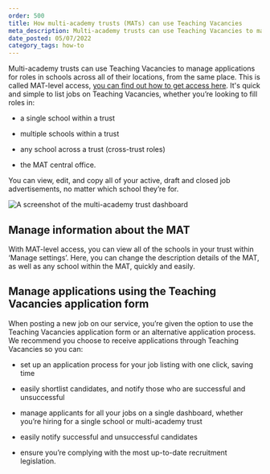```yaml
---
order: 500
title: How multi-academy trusts (MATs) can use Teaching Vacancies
meta_description: Multi-academy trusts can use Teaching Vacancies to manage roles across all of their locations. Find out how to manage applications and MAT information.
date_posted: 05/07/2022
category_tags: how-to
---
```


Multi-academy trusts can use Teaching Vacancies to manage applications for roles in schools across all of their locations, from the same place. This is called MAT-level access, [you can find out how to get access here](https://teaching-vacancies.service.gov.uk/get-help-hiring/how-to-request-organisation-access). It's quick and simple to list jobs on Teaching Vacancies, whether you’re looking to fill roles in:

* a single school within a trust

* multiple schools within a trust

* any school across a trust (cross-trust roles)

* the MAT central office.

You can view, edit, and copy all of your active, draft and closed job advertisements, no matter which school they’re for.

![A screenshot of the multi-academy trust dashboard](/content-assets/get-help-hiring/mat-dashboard.png)

## Manage information about the MAT
With MAT-level access, you can view all of the schools in your trust within ‘Manage settings’. Here, you can change the description details of the MAT, as well as any school within the MAT, quickly and easily.


## Manage applications using the Teaching Vacancies application form
When posting a new job on our service, you’re given the option to use the Teaching Vacancies application form or an alternative application process. We recommend you choose to receive applications through Teaching Vacancies so you can:

* set up an application process for your job listing with one click, saving time

* easily shortlist candidates, and notify those who are successful and unsuccessful

* manage applicants for all your jobs on a single dashboard, whether you’re hiring for a single school or multi-academy trust

* easily notify successful and unsuccessful candidates

* ensure you’re complying with the most up-to-date recruitment legislation.
